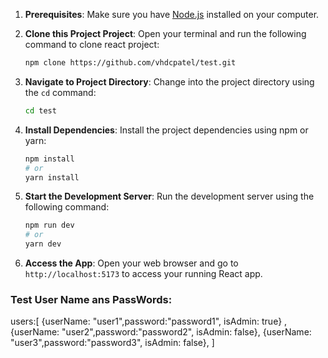 
1. **Prerequisites**: Make sure you have [Node.js](https://nodejs.org/) installed on your computer.

2. **Clone this Project Project**: Open your terminal and run the following command to clone react project:

   ```bash
   npm clone https://github.com/vhdcpatel/test.git
   ```

3. **Navigate to Project Directory**: Change into the project directory using the `cd` command:

   ```bash
   cd test
   ```

4. **Install Dependencies**: Install the project dependencies using npm or yarn:

   ```bash
   npm install
   # or
   yarn install
   ```

5. **Start the Development Server**: Run the development server using the following command:

   ```bash
   npm run dev
   # or
   yarn dev
   ```

6. **Access the App**: Open your web browser and go to `http://localhost:5173` to access your running React app.


### Test User Name ans PassWords:
users:[
  {userName: "user1",password:"password1", isAdmin: true} ,
  {userName: "user2",password:"password2", isAdmin: false},
  {userName: "user3",password:"password3", isAdmin: false},
]
